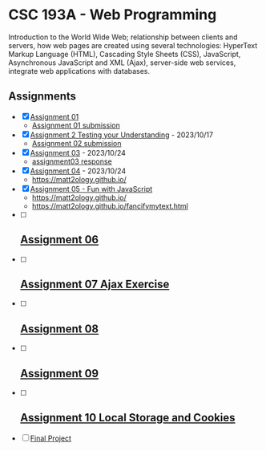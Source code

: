 # CSC 193A - Web Programming

Introduction to the World Wide Web; relationship between clients and servers, how web pages are created using several technologies: HyperText Markup Language (HTML), Cascading Style Sheets (CSS), JavaScript, Asynchronous JavaScript and XML (Ajax), server-side web services, integrate web applications with databases.

## Assignments

- [x] [Assignment 01](01-intro-week/assignment_prompt_01.md)
  - [Assignment 01 submission](01-intro-week/assignment_01_submission.png)
- [x] [Assignment 2 Testing your Understanding](02-css/assignment_02_prompt.pdf) - 2023/10/17
  - [Assignment 02 submission](02-css/assigment02_submission.zip)
- [x] [Assignment 03](03-html-css-questions/assignment_03_prompt.pdf) - 2023/10/24
  - [assignment03 response](03-html-css-questions/assignment03_response.md)
- [x] [Assignment 04](04-javascript/assignment_04_prompt.pdf) - 2023/10/24
  - <https://matt2ology.github.io/>
- [x] [Assignment 05 - Fun with JavaScript](05-asunc-promises-fetch/assignment_05_prompt.pdf)
  - <https://matt2ology.github.io/>
  - <https://matt2ology.github.io/fancifymytext.html>
- [ ] [Assignment 06](06-ajax/assignment_06_prompt.pdf)
  -
- [ ] [Assignment 07 Ajax Exercise](07-node-js/assignment_07_prompt.pdf)
  -
- [ ] [Assignment 08](08-node-js-database/assignment_08_prompt.pdf)
  -
- [ ] [Assignment 09](09-local-storage/assignment_09_prompt.pdf)
  -
- [ ] [Assignment 10 Local Storage and Cookies](10-chrome-extensions/assignment_10_prompt.pdf)
  -
- [ ] [Final Project](final-project/final_project_prompt.pdf)
